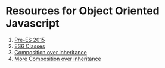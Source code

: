 # Resources for Object Oriented Javascript

1. [Pre-ES 2015](https://www.phpied.com/3-ways-to-define-a-javascript-class/)
2. [ES6 Classes](https://medium.com/tech-tajawal/javascript-classes-under-the-hood-6b26d2667677)
3. [Composition over inheritance](https://www.richardkotze.com/coding/composition-in-javascript)
4. [More Composition over inheritance](https://www.youtube.com/watch?v=wfMtDGfHWpA&vl=en)